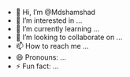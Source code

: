 - 👋 Hi, I’m @Mdshamshad
- 👀 I’m interested in ...
- 🌱 I’m currently learning ...
- 💞️ I’m looking to collaborate on ...
- 📫 How to reach me ...
- 😄 Pronouns: ...
- ⚡ Fun fact: ...

<!---
Mdshamsha/Mdshamsha is a ✨ special ✨ repository because its `README.md` (this file) appears on your GitHub profile.
You can click the Preview link to take a look at your changes.
--->
